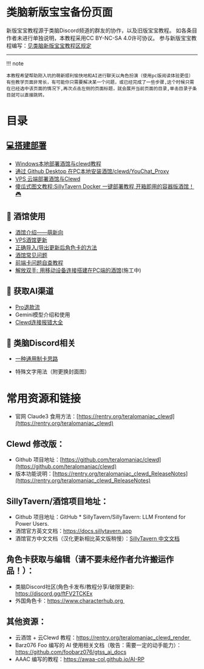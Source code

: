 # 类脑新版宝宝备份页面

新版宝宝教程源于类脑Discord频道的群友的协作，以及旧版宝宝教程。
如各条目作者未进行单独说明，本教程采用CC BY-NC-SA 4.0许可协议。
参与新版宝宝教程编写：[见类脑新版宝宝教程区规定](https://discord.com/channels/1134557553011998840/1326502204223524939)

---

!!! note

	本教程希望帮助刚入坑的萌新顺利愉快地和AI进行聊天以角色扮演（使用pc版阅读体验更佳）有些教学页面非常长，有可能你只需要解决某一个问题，或已经完成了一些步骤,这个时候只需在已经选中该页面的情况下,再次点击左侧的页面标题，就会展开当前页面的目录,单击目录子条目就可以直接跳转。

# 目录

## [💻搭建部署](build/index.md)

- [Windows本地部署酒馆与clewd教程](build/silly.md)
- [通过 Github Desktop 在PC本地安装酒馆/clewd/YouChat_Proxy](build/gitdesk.md)
- [VPS 云端部署酒馆与Clewd](build/vps.md)
- [傻瓜式图文教程:SillyTavern Docker 一键部署教程,开箱即用的容器版酒馆！🎮](build/dock.md)

## 🍺 酒馆使用

- [酒馆介绍——萌新向](silly/tavern.md)
- [VPS酒馆更新](silly/up.md)
- [正确导入/导出更新后角色卡的方法](silly/char.md)
- [酒馆常见问题](silly/que.md)
- [前端卡问题自查教程](silly/css.md)
- [解放双手: 用移动设备连接搭建在PC端的酒馆](silly/pc.md)(施工中)

## 🤖 获取AI渠道

- [Pro退款流](get_ai/pro_refund.md)
- Gemini模型介绍和使用
- [Clewd连接报错大全](get_ai/clewd.md)

## 🧠 类脑Discord相关

- [一种通用制卡思路](leinao_about/make_card.md)

- 特殊文字用法（附更换封面图）

# 常用资源和链接

- 官网 Claude3 食用方法：[https://rentry.org/teralomaniac_clewd](https://rentry.org/teralomaniac_clewd)

## Clewd 修改版：

- Github 项目地址：[https://github.com/teralomaniac/clewd](https://github.com/teralomaniac/clewd)
- 版本功能说明：[https://rentry.org/teralomaniac_clewd_ReleaseNotes](https://rentry.org/teralomaniac_clewd_ReleaseNotes)

## SillyTavern/酒馆项目地址：

- Github 项目地址：GitHub * SillyTavern/SillyTavern: LLM Frontend for Power Users. 
- 酒馆官方英文文档：https://docs.sillytavern.app
- 酒馆官方中文文档（汉化更新相比英文版稍慢）：[SillyTavern 中文文档](https://st-docs.role.fun/)

## 角色卡获取与编辑（请不要未经作者允许搬运作品！）：

- 类脑Discord社区(角色卡发布/教程分享/破限更新): https://discord.gg/ftFV2TCKEx
- 外国角色卡：https://www.characterhub.org 

## 其他资源：

- 云酒馆 + 云Clewd 教程：https://rentry.org/teralomaniac_clewd_render 
- Barz076 Foo 编写的 AI 使用相关文档（敬告：需要一定的动手能力）： https://github.com/foobarz076/gtss_ai_docs
- AAAC 编写的教程：https://awaa-col.github.io/AI-RP




